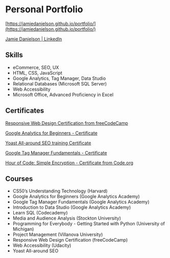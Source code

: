 # Personal Portfolio

[https://jamiedanielson.github.io/portfolio/](https://jamiedanielson.github.io/portfolio/)

[Jamie Danielson | LinkedIn](https://www.linkedin.com/in/jamiedanielson/)

## Skills

* eCommerce, SEO, UX
* HTML, CSS, JavaScript
* Google Analytics, Tag Manager, Data Studio
* Relational Databases (Microsoft SQL Server)
* Web Accessibility
* Microsoft Office, Advanced Proficiency in Excel

## Certificates

[Responsive Web Design Certification from freeCodeCamp](https://www.freecodecamp.org/certification/jamied/responsive-web-design)

[Google Analytics for Beginners - Certificate](https://analytics.google.com/analytics/academy/certificate/Gdoxg3vRQ_u8t7P7mFKuKA)

[Yoast All-around SEO training Certificate](https://academy.yoast.com/certificate/2883/764696/ddad19c10932809f354e6c774506d1b9/1/)

[Google Tag Manager Fundamentals - Certificate](https://analytics.google.com/analytics/academy/certificate/rLnACpCwSb6QPF4iTSPwMQ)

[Hour of Code: Simple Encryption - Certificate from Code.org](https://code.org/printcertificate/_1_0204b4a35283a027cb9e1263c26f3ada)

## Courses

* CS50’s Understanding Technology (Harvard)
* Google Analytics for Beginners (Google Analytics Academy)
* Google Tag Manager Fundamentals (Google Analytics Academy)
* Introduction to Data Studio (Google Analytics Academy)
* Learn SQL (Codecademy)
* Media and Audience Analysis (Stockton University)
* Programming for Everybody - Getting Started with Python (University of Michigan)
* Project Management (Villanova University)
* Responsive Web Design Certification (freeCodeCamp)
* Web Accessibility (Udacity)
* Yoast All-around SEO
